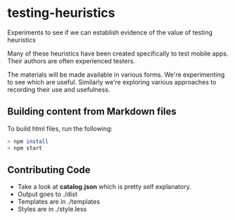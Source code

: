 # testing-heuristics
Experiments to see if we can establish evidence of the value of testing heuristics

Many of these heuristics have been created specifically to test mobile apps. Their authors are often experienced testers.

The materials will be made available in various forms. We're experimenting to see which are useful. Similarly we're exploring various approaches to recording their use and usefulness.



## Building content from Markdown files
To build html files, run the following:
``` bash
> npm install
> npm start
```

## Contributing Code
* Take a look at **catalog.json** which is pretty self explanatory.
* Output goes to ./dist
* Templates are in ./templates
* Styles are in ./style.less